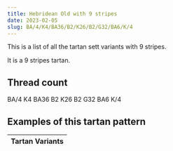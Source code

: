 ```yaml
---
title: Hebridean Old with 9 stripes
date: 2023-02-05
slug: BA/4/K4/BA36/B2/K26/B2/G32/BA6/K/4
---
```

This is a list of all the tartan sett variants with 9 stripes.

It is a 9 stripes tartan.


## Thread count
BA/4 K4 BA36 B2 K26 B2 G32 BA6 K/4

## Examples of this tartan pattern

| Tartan Variants |
|---------------|
